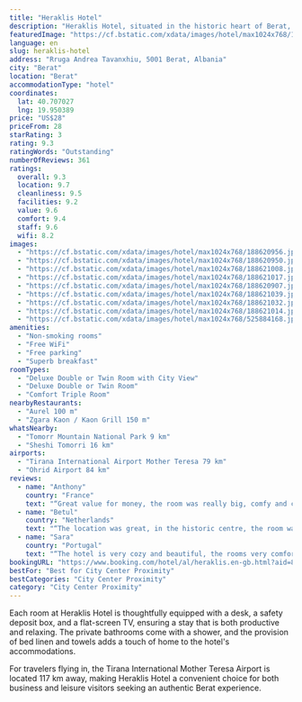 ```yaml
---
title: "Heraklis Hotel"
description: "Heraklis Hotel, situated in the historic heart of Berat, offers a refreshing blend of modern amenities and local charm."
featuredImage: "https://cf.bstatic.com/xdata/images/hotel/max1024x768/188620956.jpg?k=6da0e8195550de1f8b779d1d328293fb77e8123625d4d4240e688b7ed9a76d82&o=&hp=1"
language: en
slug: heraklis-hotel
address: "Rruga Andrea Tavanxhiu, 5001 Berat, Albania"
city: "Berat"
location: "Berat"
accommodationType: "hotel"
coordinates:
  lat: 40.707027
  lng: 19.950389
price: "US$28"
priceFrom: 28
starRating: 3
rating: 9.3
ratingWords: "Outstanding"
numberOfReviews: 361
ratings:
  overall: 9.3
  location: 9.7
  cleanliness: 9.5
  facilities: 9.2
  value: 9.6
  comfort: 9.4
  staff: 9.6
  wifi: 8.2
images:
  - "https://cf.bstatic.com/xdata/images/hotel/max1024x768/188620956.jpg?k=6da0e8195550de1f8b779d1d328293fb77e8123625d4d4240e688b7ed9a76d82&o=&hp=1"
  - "https://cf.bstatic.com/xdata/images/hotel/max1024x768/188620950.jpg?k=e406ad7d24e65f754670986b8edcf9e163af2315a71590505cfd1dc14ced50ec&o=&hp=1"
  - "https://cf.bstatic.com/xdata/images/hotel/max1024x768/188621008.jpg?k=680d38a7192d06dedc4e9042c99417a0f1455e96fbd61271abfbd1dab1c0c596&o=&hp=1"
  - "https://cf.bstatic.com/xdata/images/hotel/max1024x768/188621017.jpg?k=0c4b9a1312a78bf6110340a7a6b8c14a21661a848c7b4789ca907fa36fd5f4b4&o=&hp=1"
  - "https://cf.bstatic.com/xdata/images/hotel/max1024x768/188620907.jpg?k=f30fae72d57a0fb320074b7a9fc3064e9fd2398d4341c5124bd0e75b5df1c330&o=&hp=1"
  - "https://cf.bstatic.com/xdata/images/hotel/max1024x768/188621039.jpg?k=dd4ce3b5e814443a38f4d3d4c0e77eeef4716cea755bdae3221a6ad66e70600d&o=&hp=1"
  - "https://cf.bstatic.com/xdata/images/hotel/max1024x768/188621032.jpg?k=b0f66a2a4e12f6fc2e467a4f9793f8b12c8eac181332edb00e29ff96aff0b448&o=&hp=1"
  - "https://cf.bstatic.com/xdata/images/hotel/max1024x768/188621014.jpg?k=910fcaa1ba8f026f02ce4f60ea8e54fbca3c8a1fa29c785dcf577bba34459f78&o=&hp=1"
  - "https://cf.bstatic.com/xdata/images/hotel/max1024x768/525884168.jpg?k=fd64f7bb7da7e993a4df55e645c64fbded27a2663bd547c8e5d6b22178077efe&o=&hp=1"
amenities:
  - "Non-smoking rooms"
  - "Free WiFi"
  - "Free parking"
  - "Superb breakfast"
roomTypes:
  - "Deluxe Double or Twin Room with City View"
  - "Deluxe Double or Twin Room"
  - "Comfort Triple Room"
nearbyRestaurants:
  - "Aurel 100 m"
  - "Zgara Kaon / Kaon Grill 150 m"
whatsNearby:
  - "Tomorr Mountain National Park 9 km"
  - "Sheshi Tomorri 16 km"
airports:
  - "Tirana International Airport Mother Teresa 79 km"
  - "Ohrid Airport 84 km"
reviews:
  - name: "Anthony"
    country: "France"
    text: "“Great value for money, the room was really big, comfy and clean. The breakfast was really tasty as well.”"
  - name: "Betul"
    country: "Netherlands"
    text: "“The location was great, in the historic centre, the room was super clean and the bed was very comfortable. Breakfast was good with everything you need. The host is a kind man bit he can't speak English but nowadays you have google translate so...”"
  - name: "Sara"
    country: "Portugal"
    text: "“The hotel is very cozy and beautiful, the rooms very comfortable with private bathrooms, both of good size. The breakfast was very nice with an Albanian dish, and the location was perfect. The service was perfect, all the people who worked there...”"
bookingURL: "https://www.booking.com/hotel/al/heraklis.en-gb.html?aid=8035640"
bestFor: "Best for City Center Proximity"
bestCategories: "City Center Proximity"
category: "City Center Proximity"
---
```


Each room at Heraklis Hotel is thoughtfully equipped with a desk, a safety deposit box, and a flat-screen TV, ensuring a stay that is both productive and relaxing. The private bathrooms come with a shower, and the provision of bed linen and towels adds a touch of home to the hotel's accommodations.

For travelers flying in, the Tirana International Mother Teresa Airport is located 117 km away, making Heraklis Hotel a convenient choice for both business and leisure visitors seeking an authentic Berat experience.